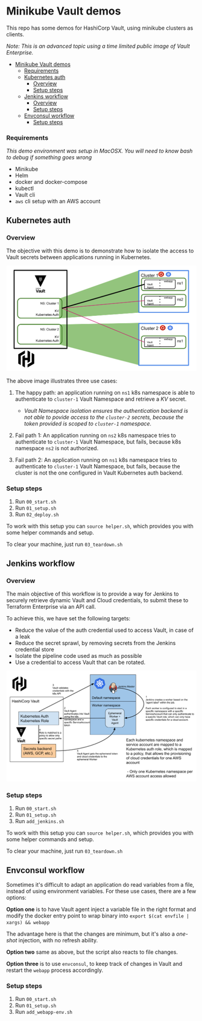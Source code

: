 # Minikube Vault demos

This repo has some demos for HashiCorp Vault, using minikube clusters as clients.

*Note: This is an advanced topic using a time limited public image of Vault Enterprise.*

- [Minikube Vault demos](#minikube-vault-demos)
    - [Requirements](#requirements)
  - [Kubernetes auth](#kubernetes-auth)
    - [Overview](#overview)
    - [Setup steps](#setup-steps)
  - [Jenkins workflow](#jenkins-workflow)
    - [Overview](#overview-1)
    - [Setup steps](#setup-steps-1)
  - [Envconsul workflow](#envconsul-workflow)
    - [Setup steps](#setup-steps-2)

### Requirements

*This demo environment was setup in MacOSX.*
*You will need to know bash to debug if something goes wrong*

* Minikube
* Helm
* docker and docker-compose
* kubectl
* Vault cli
* `aws` cli setup with an AWS account


## Kubernetes auth

### Overview

The objective with this demo is to demonstrate how to isolate the access to Vault secrets between applications running in Kubernetes.

![Kubernetes auth](/graphics/k8s-auth.svg)

The above image illustrates three use cases:
1. The happy path: an application running on `ns1` k8s namespace is able to authenticate to `cluster-1` Vault Namespace and retrieve a *KV* secret.
   * *Vault Namespace isolation ensures the authentication backend is not able to povide access to the `cluster-2` secrets, because the token provided is scoped to `cluster-1` namespace.*

2. Fail path 1: An application running on `ns2` k8s namespace  tries to authenticate to `cluster-1` Vault Namespace, but fails, because k8s namespace `ns2` is not authorized.

3. Fail path 2: An application running on `ns1` k8s namespace  tries to authenticate to `cluster-1` Vault Namespace, but fails, because the cluster is not the one configured in Vault Kubernetes auth backend.

### Setup steps
1. Run `00_start.sh`
2. Run `01_setup.sh`
3. Run `02_deploy.sh`

To work with this setup you can `source helper.sh`, which provides you with some helper commands and setup.

To clear your machine, just run `03_teardown.sh`

## Jenkins workflow

### Overview

The main objective of this workflow is to provide a way for Jenkins to securely retrieve dynamic Vault and Cloud credentials, to submit these to Terraform Enterprise via an API call.

To achieve this, we have set the following targets:
 * Reduce the value of the auth credential used to access Vault, in case of a leak
 * Reduce the secret sprawl, by removing secrets from the Jenkins credential store
 * Isolate the pipeline code used as much as possible
 * Use a credential to access Vault that can be rotated.

![Jenkins workflow](/graphics/jenkins-k8s-auth.svg)


### Setup steps
1. Run `00_start.sh`
2. Run `01_setup.sh`
3. Run `add_jenkins.sh`

To work with this setup you can `source helper.sh`, which provides you with some helper commands and setup.

To clear your machine, just run `03_teardown.sh`


## Envconsul workflow

Sometimes it's difficult to adapt an application do read variables from a file, instead of using environment variables. For these use cases, there are a few options:

**Option one** is to have Vault agent inject a variable file in the right format and modify the docker entry point to wrap binary into `export $(cat envfile | xargs) && webapp`

The advantage here is that the changes are minimum, but it's also a *one-shot* injection, with no refresh ability.

**Option two** same as above, but the script also reacts to file changes.


**Option three** is to use `envconsul`, to keep track of changes in Vault and restart the `webapp` process accordingly.

### Setup steps
1. Run `00_start.sh`
2. Run `01_setup.sh`
3. Run `add_webapp-env.sh`